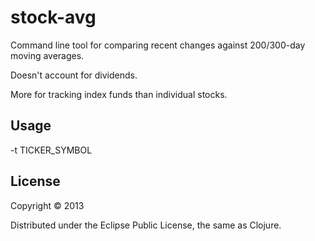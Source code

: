# stock-avg

Command line tool for comparing recent changes against 200/300-day moving averages.

Doesn't account for dividends.

More for tracking index funds than individual stocks.

## Usage

-t TICKER_SYMBOL

## License

Copyright © 2013

Distributed under the Eclipse Public License, the same as Clojure.
